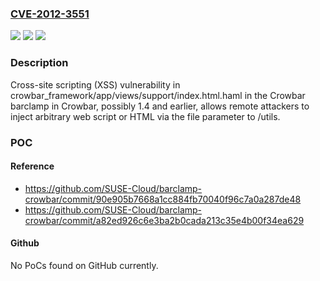 ### [CVE-2012-3551](https://cve.mitre.org/cgi-bin/cvename.cgi?name=CVE-2012-3551)
![](https://img.shields.io/static/v1?label=Product&message=n%2Fa&color=blue)
![](https://img.shields.io/static/v1?label=Version&message=n%2Fa&color=blue)
![](https://img.shields.io/static/v1?label=Vulnerability&message=n%2Fa&color=brighgreen)

### Description

Cross-site scripting (XSS) vulnerability in crowbar_framework/app/views/support/index.html.haml in the Crowbar barclamp in Crowbar, possibly 1.4 and earlier, allows remote attackers to inject arbitrary web script or HTML via the file parameter to /utils.

### POC

#### Reference
- https://github.com/SUSE-Cloud/barclamp-crowbar/commit/90e905b7668a1cc884fb70040f96c7a0a287de48
- https://github.com/SUSE-Cloud/barclamp-crowbar/commit/a82ed926c6e3ba2b0cada213c35e4b00f34ea629

#### Github
No PoCs found on GitHub currently.

